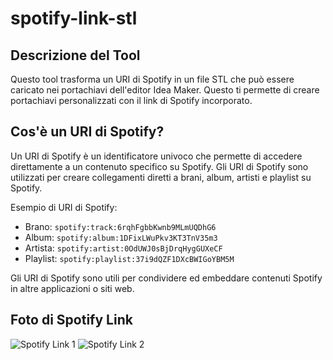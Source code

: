 # spotify-link-stl

## Descrizione del Tool

Questo tool trasforma un URI di Spotify in un file STL che può essere caricato nei portachiavi dell'editor Idea Maker. Questo ti permette di creare portachiavi personalizzati con il link di Spotify incorporato.

## Cos'è un URI di Spotify?

Un URI di Spotify è un identificatore univoco che permette di accedere direttamente a un contenuto specifico su Spotify. Gli URI di Spotify sono utilizzati per creare collegamenti diretti a brani, album, artisti e playlist su Spotify.

Esempio di URI di Spotify:
- Brano: `spotify:track:6rqhFgbbKwnb9MLmUQDhG6`
- Album: `spotify:album:1DFixLWuPkv3KT3TnV35m3`
- Artista: `spotify:artist:0OdUWJ0sBjDrqHygGUXeCF`
- Playlist: `spotify:playlist:37i9dQZF1DXcBWIGoYBM5M`

Gli URI di Spotify sono utili per condividere ed embeddare contenuti Spotify in altre applicazioni o siti web.

## Foto di Spotify Link

![Spotify Link 1](https://encrypted-tbn0.gstatic.com/images?q=tbn:ANd9GcTz1zqwz0JklKW7iPG9oeEXjj2jpiw6frHJww&usqp=CAU)
![Spotify Link 2](https://scannables.scdn.co/uri/plain/jpeg/FFFFFF/black/640/spotify:track:4QAVzoQziO6ZobIjZtTFwo)
